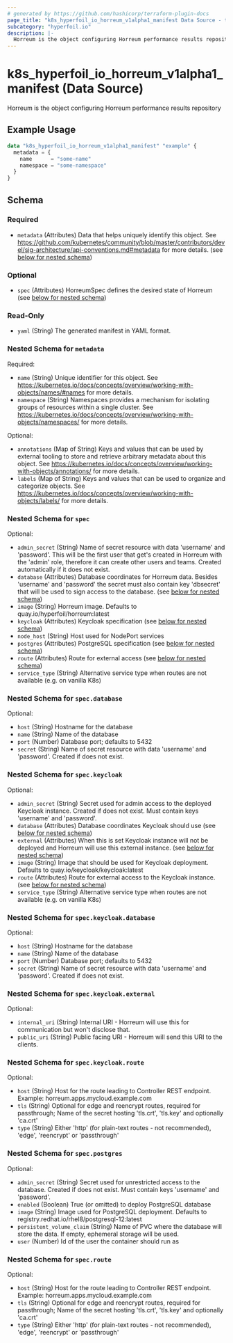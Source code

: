 ```yaml
---
# generated by https://github.com/hashicorp/terraform-plugin-docs
page_title: "k8s_hyperfoil_io_horreum_v1alpha1_manifest Data Source - terraform-provider-k8s"
subcategory: "hyperfoil.io"
description: |-
  Horreum is the object configuring Horreum performance results repository
---
```


# k8s_hyperfoil_io_horreum_v1alpha1_manifest (Data Source)

Horreum is the object configuring Horreum performance results repository

## Example Usage

```terraform
data "k8s_hyperfoil_io_horreum_v1alpha1_manifest" "example" {
  metadata = {
    name      = "some-name"
    namespace = "some-namespace"
  }
}
```

<!-- schema generated by tfplugindocs -->
## Schema

### Required

- `metadata` (Attributes) Data that helps uniquely identify this object. See https://github.com/kubernetes/community/blob/master/contributors/devel/sig-architecture/api-conventions.md#metadata for more details. (see [below for nested schema](#nestedatt--metadata))

### Optional

- `spec` (Attributes) HorreumSpec defines the desired state of Horreum (see [below for nested schema](#nestedatt--spec))

### Read-Only

- `yaml` (String) The generated manifest in YAML format.

<a id="nestedatt--metadata"></a>
### Nested Schema for `metadata`

Required:

- `name` (String) Unique identifier for this object. See https://kubernetes.io/docs/concepts/overview/working-with-objects/names/#names for more details.
- `namespace` (String) Namespaces provides a mechanism for isolating groups of resources within a single cluster. See https://kubernetes.io/docs/concepts/overview/working-with-objects/namespaces/ for more details.

Optional:

- `annotations` (Map of String) Keys and values that can be used by external tooling to store and retrieve arbitrary metadata about this object. See https://kubernetes.io/docs/concepts/overview/working-with-objects/annotations/ for more details.
- `labels` (Map of String) Keys and values that can be used to organize and categorize objects. See https://kubernetes.io/docs/concepts/overview/working-with-objects/labels/ for more details.


<a id="nestedatt--spec"></a>
### Nested Schema for `spec`

Optional:

- `admin_secret` (String) Name of secret resource with data 'username' and 'password'. This will be the first user that get's created in Horreum with the 'admin' role, therefore it can create other users and teams. Created automatically if it does not exist.
- `database` (Attributes) Database coordinates for Horreum data. Besides 'username' and 'password' the secret must also contain key 'dbsecret' that will be used to sign access to the database. (see [below for nested schema](#nestedatt--spec--database))
- `image` (String) Horreum image. Defaults to quay.io/hyperfoil/horreum:latest
- `keycloak` (Attributes) Keycloak specification (see [below for nested schema](#nestedatt--spec--keycloak))
- `node_host` (String) Host used for NodePort services
- `postgres` (Attributes) PostgreSQL specification (see [below for nested schema](#nestedatt--spec--postgres))
- `route` (Attributes) Route for external access (see [below for nested schema](#nestedatt--spec--route))
- `service_type` (String) Alternative service type when routes are not available (e.g. on vanilla K8s)

<a id="nestedatt--spec--database"></a>
### Nested Schema for `spec.database`

Optional:

- `host` (String) Hostname for the database
- `name` (String) Name of the database
- `port` (Number) Database port; defaults to 5432
- `secret` (String) Name of secret resource with data 'username' and 'password'. Created if does not exist.


<a id="nestedatt--spec--keycloak"></a>
### Nested Schema for `spec.keycloak`

Optional:

- `admin_secret` (String) Secret used for admin access to the deployed Keycloak instance. Created if does not exist. Must contain keys 'username' and 'password'.
- `database` (Attributes) Database coordinates Keycloak should use (see [below for nested schema](#nestedatt--spec--keycloak--database))
- `external` (Attributes) When this is set Keycloak instance will not be deployed and Horreum will use this external instance. (see [below for nested schema](#nestedatt--spec--keycloak--external))
- `image` (String) Image that should be used for Keycloak deployment. Defaults to quay.io/keycloak/keycloak:latest
- `route` (Attributes) Route for external access to the Keycloak instance. (see [below for nested schema](#nestedatt--spec--keycloak--route))
- `service_type` (String) Alternative service type when routes are not available (e.g. on vanilla K8s)

<a id="nestedatt--spec--keycloak--database"></a>
### Nested Schema for `spec.keycloak.database`

Optional:

- `host` (String) Hostname for the database
- `name` (String) Name of the database
- `port` (Number) Database port; defaults to 5432
- `secret` (String) Name of secret resource with data 'username' and 'password'. Created if does not exist.


<a id="nestedatt--spec--keycloak--external"></a>
### Nested Schema for `spec.keycloak.external`

Optional:

- `internal_uri` (String) Internal URI - Horreum will use this for communication but won't disclose that.
- `public_uri` (String) Public facing URI - Horreum will send this URI to the clients.


<a id="nestedatt--spec--keycloak--route"></a>
### Nested Schema for `spec.keycloak.route`

Optional:

- `host` (String) Host for the route leading to Controller REST endpoint. Example: horreum.apps.mycloud.example.com
- `tls` (String) Optional for edge and reencrypt routes, required for passthrough; Name of the secret hosting 'tls.crt', 'tls.key' and optionally 'ca.crt'
- `type` (String) Either 'http' (for plain-text routes - not recommended), 'edge', 'reencrypt' or 'passthrough'



<a id="nestedatt--spec--postgres"></a>
### Nested Schema for `spec.postgres`

Optional:

- `admin_secret` (String) Secret used for unrestricted access to the database. Created if does not exist. Must contain keys 'username' and 'password'.
- `enabled` (Boolean) True (or omitted) to deploy PostgreSQL database
- `image` (String) Image used for PostgreSQL deployment. Defaults to registry.redhat.io/rhel8/postgresql-12:latest
- `persistent_volume_claim` (String) Name of PVC where the database will store the data. If empty, ephemeral storage will be used.
- `user` (Number) Id of the user the container should run as


<a id="nestedatt--spec--route"></a>
### Nested Schema for `spec.route`

Optional:

- `host` (String) Host for the route leading to Controller REST endpoint. Example: horreum.apps.mycloud.example.com
- `tls` (String) Optional for edge and reencrypt routes, required for passthrough; Name of the secret hosting 'tls.crt', 'tls.key' and optionally 'ca.crt'
- `type` (String) Either 'http' (for plain-text routes - not recommended), 'edge', 'reencrypt' or 'passthrough'
